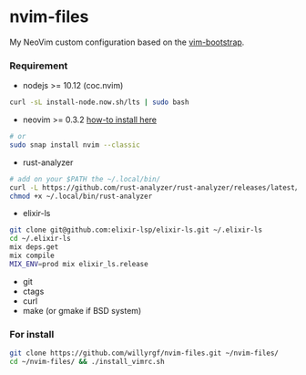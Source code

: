 nvim-files
========

My NeoVim custom configuration based on the [vim-bootstrap](https://github.com/avelino/vim-bootstrap).

### Requirement
- nodejs >= 10.12 (coc.nvim)
```sh
curl -sL install-node.now.sh/lts | sudo bash
```

- neovim >= 0.3.2 [how-to install here](https://github.com/neovim/neovim/wiki/Installing-Neovim)
```sh
# or
sudo snap install nvim --classic
```

- rust-analyzer
```sh
# add on your $PATH the ~/.local/bin/
curl -L https://github.com/rust-analyzer/rust-analyzer/releases/latest/download/rust-analyzer-linux -o ~/.local/bin/rust-analyzer
chmod +x ~/.local/bin/rust-analyzer
```

- elixir-ls
```sh
git clone git@github.com:elixir-lsp/elixir-ls.git ~/.elixir-ls
cd ~/.elixir-ls
mix deps.get
mix compile
MIX_ENV=prod mix elixir_ls.release
```

- git 
- ctags 
- curl 
- make (or gmake if BSD system)


### For install
```sh
git clone https://github.com/willyrgf/nvim-files.git ~/nvim-files/
cd ~/nvim-files/ && ./install_vimrc.sh
```
